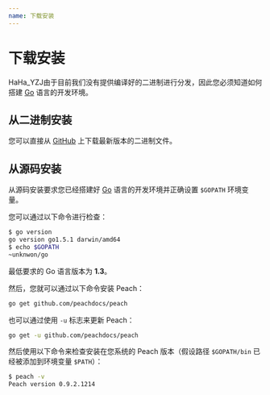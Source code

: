 ```yaml
---
name: 下载安装
---
```


# 下载安装

HaHa_YZJ由于目前我们没有提供编译好的二进制进行分发，因此您必须知道如何搭建 [Go](https://golang.org/) 语言的开发环境。

## 从二进制安装

您可以直接从 [GitHub](https://github.com/peachdocs/peach/releases) 上下载最新版本的二进制文件。

## 从源码安装

从源码安装要求您已经搭建好 [Go](https://golang.org/) 语言的开发环境并正确设置 `$GOPATH` 环境变量。

您可以通过以下命令进行检查：

```sh
$ go version
go version go1.5.1 darwin/amd64
$ echo $GOPATH
~unknwon/go
```

最低要求的 Go 语言版本为 **1.3**。

然后，您就可以通过以下命令安装 Peach：

```sh
go get github.com/peachdocs/peach
```

也可以通过使用 `-u` 标志来更新 Peach：

```sh
go get -u github.com/peachdocs/peach
```

然后使用以下命令来检查安装在您系统的 Peach 版本（假设路径 `$GOPATH/bin` 已经被添加到环境变量 `$PATH`）：

```sh
$ peach -v
Peach version 0.9.2.1214
```

